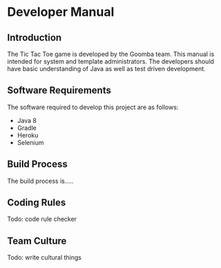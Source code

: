 # Developer Manual

## Introduction
The Tic Tac Toe game is developed by the Goomba team. This manual is intended for system and template administrators. The developers should have basic understanding of Java as well as test driven development.

## Software Requirements
The software required to develop this project are as follows:

* Java 8
* Gradle
* Heroku
* Selenium

## Build Process
The build process is.....

## Coding Rules
Todo: code rule checker
## Team Culture
Todo: write cultural things

